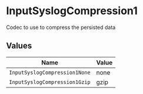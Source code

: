 # InputSyslogCompression1

Codec to use to compress the persisted data


## Values

| Name                          | Value                         |
| ----------------------------- | ----------------------------- |
| `InputSyslogCompression1None` | none                          |
| `InputSyslogCompression1Gzip` | gzip                          |